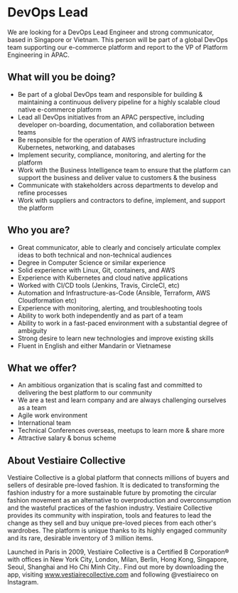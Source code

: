 # DevOps Lead

We are looking for a DevOps Lead Engineer and strong communicator, based in Singapore or Vietnam. This person will be part of a global DevOps team supporting our e-commerce platform and report to the VP of Platform Engineering in APAC.

## What will you be doing?

* Be part of a global DevOps team and responsible for building & maintaining a continuous delivery pipeline for a highly scalable cloud native e-commerce platform
* Lead all DevOps initiatives from an APAC perspective, including developer on-boarding, documentation, and collaboration between teams
* Be responsible for the operation of AWS infrastructure including Kubernetes, networking, and databases
* Implement security, compliance, monitoring, and alerting for the platform
* Work with the Business Intelligence team to ensure that the platform can support the business and deliver value to customers & the business
* Communicate with stakeholders across departments to develop and refine processes
* Work with suppliers and contractors to define, implement, and support the platform

## Who you are?

* Great communicator, able to clearly and concisely articulate complex ideas to both technical and non-technical audiences
* Degree in Computer Science or similar experience
* Solid experience with Linux, Git, containers, and AWS
* Experience with Kubernetes and cloud native applications
* Worked with CI/CD tools (Jenkins, Travis, CircleCI, etc)
* Automation and Infrastructure-as-Code (Ansible, Terraform, AWS Cloudformation etc)
* Experience with monitoring, alerting, and troubleshooting tools
* Ability to work both independently and as part of a team
* Ability to work in a fast-paced environment with a substantial degree of ambiguity
* Strong desire to learn new technologies and improve existing skills
* Fluent in English and either Mandarin or Vietnamese

## What we offer?

* An ambitious organization that is scaling fast and committed to delivering the best platform to our community
* We are a test and learn company and are always challenging ourselves as a team
* Agile work environment
* International team
* Technical Conferences overseas, meetups to learn more & share more
* Attractive salary & bonus scheme

## About Vestiaire Collective

Vestiaire Collective is a global platform that connects millions of buyers and sellers of desirable pre-loved fashion. It is dedicated to transforming the fashion industry for a more sustainable future by promoting the circular fashion movement as an alternative to overproduction and overconsumption and the wasteful practices of the fashion industry. Vestiaire Collective provides its community with inspiration, tools and features to lead the change as they sell and buy unique pre-loved pieces from each other's wardrobes. The platform is unique thanks to its highly engaged community and its rare, desirable inventory of 3 million items.

Launched in Paris in 2009, Vestiaire Collective is a Certified B Corporation® with offices in New York City, London, Milan, Berlin, Hong Kong, Singapore, Seoul, Shanghai and Ho Chi Minh City.. Find out more by downloading the app, visiting www.vestiairecollective.com and following @vestiaireco on Instagram.


